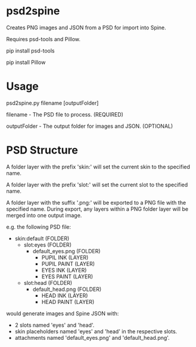 # psd2spine #

Creates PNG images and JSON from a PSD for import into Spine.

Requires psd-tools and Pillow.

pip install psd-tools

pip install Pillow

# Usage #

psd2spine.py filename [outputFolder]

filename - The PSD file to process. (REQUIRED)

outputFolder - The output folder for images and JSON. (OPTIONAL)

# PSD Structure #

A folder layer with the prefix 'skin:' will set the current skin to the specified name.

A folder layer with the prefix 'slot:' will set the current slot to the specified name.

A folder layer with the suffix '.png:' will be exported to a PNG file with the specified name. During export, any layers within a PNG folder layer will be merged into one output image.

e.g. the following PSD file:

+ skin:default (FOLDER)
	+ slot:eyes (FOLDER)
		+ default_eyes.png (FOLDER)
			- PUPIL INK (LAYER)
			- PUPIL PAINT (LAYER)
			- EYES INK (LAYER)
			- EYES PAINT (LAYER)
	+ slot:head (FOLDER)
		+ default_head.png (FOLDER)
			- HEAD INK (LAYER)
			- HEAD PAINT (LAYER)

would generate images and Spine JSON with:

+ 2 slots named 'eyes' and 'head'.
+ skin placeholders named 'eyes' and 'head' in the respective slots.
+  attachments named 'default_eyes.png' and 'default_head.png'.
